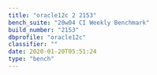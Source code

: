 ```yaml
---
title: "oracle12c 2 2153"
bench_suite: "20w04 CI Weekly Benchmark"
build_number: "2153"
dbprofile: "oracle12c"
classifier: ""
date: 2020-01-20T05:51:24
type: "bench"
---
```

